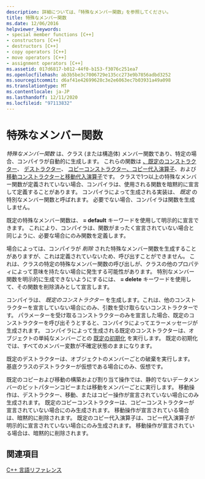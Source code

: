 ```yaml
---
description: 詳細については、「特殊なメンバー関数」を参照してください。
title: 特殊なメンバー関数
ms.date: 12/06/2016
helpviewer_keywords:
- special member functions [C++]
- constructors [C++]
- destructors [C++]
- copy operators [C++]
- move operators [C++]
- assignment operators [C++]
ms.assetid: 017d6817-b012-44f0-b153-f3076c251ea7
ms.openlocfilehash: ab3b5be3c7006729e135cc273e9b7856adbd3252
ms.sourcegitcommit: d6af41e42699628c3e2e6063ec7b03931a49a098
ms.translationtype: MT
ms.contentlocale: ja-JP
ms.lasthandoff: 12/11/2020
ms.locfileid: "97113832"
---
```

# <a name="special-member-functions"></a>特殊なメンバー関数

*特殊なメンバー関数* は、クラス (または構造体) メンバー関数であり、特定の場合、コンパイラが自動的に生成します。 これらの関数は [、既定のコンストラクター](constructors-cpp.md#default_constructors)、 [デストラクター](destructors-cpp.md)、 [コピーコンストラクター、コピー代入演算子](copy-constructors-and-copy-assignment-operators-cpp.md)、および [移動コンストラクターと移動代入演算子](move-constructors-and-move-assignment-operators-cpp.md)です。 クラスで1つ以上の特殊なメンバー関数が定義されていない場合、コンパイラは、使用される関数を暗黙的に宣言して定義することがあります。 コンパイラによって生成される実装は、 *既定* の特別なメンバー関数と呼ばれます。 必要でない場合、コンパイラは関数を生成しません。

既定の特殊なメンバー関数は、 **= default** キーワードを使用して明示的に宣言できます。 これにより、コンパイラは、関数がまったく宣言されていない場合と同じように、必要な場合にのみ関数を定義します。

場合によっては、コンパイラが *削除* された特殊なメンバー関数を生成することがありますが、これは定義されていないため、呼び出すことができません。 これは、クラスの特定の特殊なメンバー関数の呼び出しが、クラスの他のプロパティによって意味を持たない場合に発生する可能性があります。 特別なメンバー関数を明示的に生成できないようにするには、 **= delete** キーワードを使用して、その関数を削除済みとして宣言します。

コンパイラは、 *既定のコンストラクター* を生成します。これは、他のコンストラクターを宣言していない場合にのみ、引数を受け取らないコンストラクターです。 パラメーターを受け取るコンストラクターのみを宣言した場合、既定のコンストラクターを呼び出そうとすると、コンパイラによってエラーメッセージが生成されます。 コンパイラによって生成される既定のコンストラクターは、オブジェクトの単純なメンバーごとの [既定の初期化](initializers.md#default_initialization) を実行します。 既定の初期化では、すべてのメンバー変数が不確定状態のままになります。

既定のデストラクターは、オブジェクトのメンバーごとの破棄を実行します。 基底クラスのデストラクターが仮想である場合にのみ、仮想です。

既定のコピーおよび移動の構築および割り当て操作では、静的でないデータメンバーのビットパターンコピーまたは移動をメンバーごとに実行します。 移動操作は、デストラクター、移動、またはコピー操作が宣言されていない場合にのみ生成されます。 既定のコピーコンストラクターは、コピーコンストラクターが宣言されていない場合にのみ生成されます。 移動操作が宣言されている場合は、暗黙的に削除されます。 既定のコピー代入演算子は、コピー代入演算子が明示的に宣言されていない場合にのみ生成されます。 移動操作が宣言されている場合は、暗黙的に削除されます。

## <a name="see-also"></a>関連項目

[C++ 言語リファレンス](cpp-language-reference.md)
